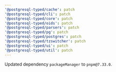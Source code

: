 ```yaml
---
'@postgresql-typed/cache': patch
'@postgresql-typed/cli': patch
'@postgresql-typed/core': patch
'@postgresql-typed/oids': patch
'@postgresql-typed/parsers': patch
'@postgresql-typed/pg': patch
'@postgresql-typed/postgres': patch
'@postgresql-typed/tzswitcher': patch
'@postgresql-typed/ui': patch
'@postgresql-typed/util': patch
---
```


Updated dependency `packageManager` to `pnpm@7.33.0`.
